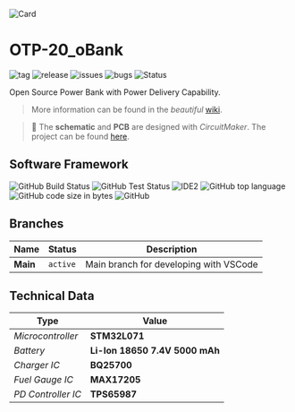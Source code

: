![Card](../../wiki/01_Logos/Header_oBank_v002.png)
# OTP-20_oBank

![tag](https://img.shields.io/github/v/tag/SebastianOberschwendtner/OTP20_oBank?color=green)
![release](https://img.shields.io/github/v/release/SebastianOberschwendtner/OTP20_oBank?color=green)
![issues](https://img.shields.io/github/issues-raw/SebastianOberschwendtner/OTP20_oBank)
![bugs](https://img.shields.io/github/issues/SebastianOberschwendtner/OTP20_oBank/bug?color=red)
![Status](https://img.shields.io/badge/Status-Development-yellowgreen)

Open Source Power Bank with Power Delivery Capability.


>More information can be found in the *beautiful* [wiki](https://github.com/SebastianOberschwendtner/OTP20_oBank/wiki/home).

>:construction: The **schematic** and **PCB** are designed with *CircuitMaker*. The project can be found [here](https://circuitmaker.com/Projects/Details/SebastianOberschwendtner/OTP-20oBank).

## Software Framework
<!-- ![IDE1](https://img.shields.io/static/v1?label=IDE&message=Eclipse&color=yellowgreen) -->
![GitHub Build Status](https://img.shields.io/github/workflow/status/SebastianOberschwendtner/OTP20_oBank/Build%20Firmware)
![GitHub Test Status](https://img.shields.io/github/workflow/status/SebastianOberschwendtner/OTP20_oBank/Unit%20Test?label=test)
![IDE2](https://img.shields.io/static/v1?label=IDE&message=VSCode&color=yellowgreen)
![GitHub top language](https://img.shields.io/github/languages/top/SebastianOberschwendtner/OTP20_oBank?color=brightgreen)
![GitHub code size in bytes](https://img.shields.io/github/languages/code-size/SebastianOberschwendtner/OTP20_oBank)
![GitHub](https://img.shields.io/github/license/SebastianOberschwendtner/OTP20_oBank)

## Branches
|Name|Status|Description|
|---|---|---|
|**Main**|`active`| Main branch for developing with VSCode|
 
## Technical Data
|Type|Value|
|---|---|
|*Microcontroller*| **STM32L071**|
|*Battery*| **Li-Ion 18650 7.4V 5000 mAh**|
|*Charger IC*|**BQ25700**|
|*Fuel Gauge IC*| **MAX17205**|
|*PD Controller IC*|**TPS65987**|
